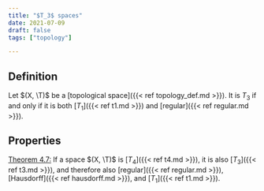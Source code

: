 ```yaml
---
title: "$T_3$ spaces"
date: 2021-07-09
draft: false
tags: ["topology"]

---
```


## Definition
Let $(X, \T)$ be a [topological space]({{< ref topology_def.md >}}). It is $T_3$ if and only if it is both [$T_1$]({{< ref t1.md >}}) and [regular]({{< ref regular.md >}}).

## Properties
[Theorem 4.7:](\work.pdf#page=31) If a space $(X, \T)$ is [$T_4$]({{< ref t4.md >}}), it is also [$T_3$]({{< ref t3.md >}}), and therefore also [regular]({{< ref regular.md >}}), [Hausdorff]({{< ref hausdorff.md >}}), and [$T_1$]({{< ref t1.md >}}).